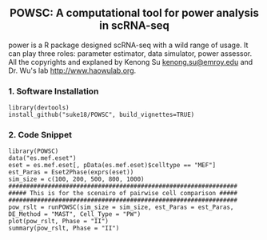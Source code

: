 <center> <h2> POWSC: A computational tool for power analysis in scRNA-seq </h2> </center>

power is a R package designed scRNA-seq with a wild range of usage. It can play three roles: parameter estimator, data simulator, power assessor. All the copyrights and explaned by Kenong Su <kenong.su@emroy.edu> and Dr. Wu's lab <http://www.haowulab.org>.

### 1. Software Installation
```
library(devtools)
install_github("suke18/POWSC", build_vignettes=TRUE)
```

### 2. Code Snippet
```
library(POWSC)
data("es.mef.eset")
eset = es.mef.eset[, pData(es.mef.eset)$celltype == "MEF"]
est_Paras = Eset2Phase(exprs(eset))
sim_size = c(100, 200, 500, 800, 1000)
################################################################
##### This is for the scenairo of pairwise cell comparison #####
################################################################
pow_rslt = runPOWSC(sim_size = sim_size, est_Paras = est_Paras, DE_Method = "MAST", Cell_Type = "PW")
plot(pow_rslt, Phase = "II")
summary(pow_rslt, Phase = "II")
```
